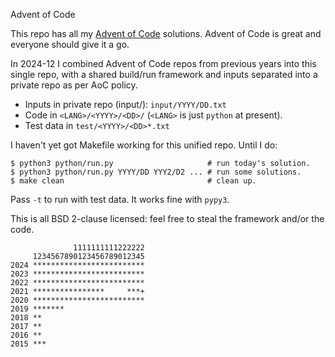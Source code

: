 Advent of Code

This repo has all my [Advent of Code](https://adventofcode.com/)
solutions. Advent of Code is great and everyone should give it a go.

In 2024-12 I combined Advent of Code repos from previous years into
this single repo, with a shared build/run framework and inputs
separated into a private repo as per AoC policy.

- Inputs in private repo (input/): `input/YYYY/DD.txt`
- Code in `<LANG>/<YYYY>/<DD>/` (`<LANG>` is just `python` at present).
- Test data in `test/<YYYY>/<DD>*.txt`

I haven't yet got Makefile working for this unified repo. Until I do:

    $ python3 python/run.py                     # run today's solution.
    $ python3 python/run.py YYYY/DD YYY2/D2 ... # run some solutions.
    $ make clean                                # clean up.

Pass `-t` to run with test data. It works fine with `pypy3`.

This is all BSD 2-clause licensed: feel free to steal the framework
and/or the code.

                  1111111111222222
         1234567890123456789012345
    2024 *************************
    2023 *************************
    2022 *************************
    2021 ****************     ***+
    2020 *************************
    2019 *******
    2018 **
    2017 **
    2016 **
    2015 ***
